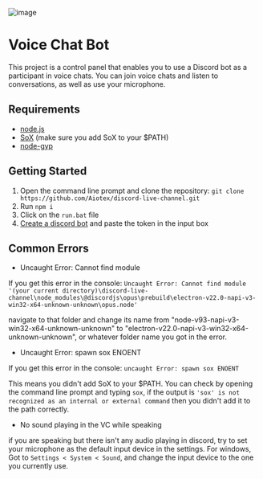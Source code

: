 ![image](https://user-images.githubusercontent.com/79638013/235369233-018b1e8b-f708-4d98-9ccc-a66235e981fd.png)


# Voice Chat Bot
This project is a control panel that enables you to use a Discord bot as a participant in voice chats. You can join voice chats and listen to conversations, as well as use your microphone.

## Requirements
- [node.js](https://nodejs.org/en/download/)
- [SoX](https://sourceforge.net/projects/sox/files/latest/download) (make sure you add SoX to your $PATH)
- [node-gyp](https://github.com/nodejs/node-gyp)

## Getting Started
1. Open the command line prompt and clone the repository: `git clone https://github.com/Aiotex/discord-live-channel.git`
2. Run `npm i`
3. Click on the `run.bat` file
4. [Create a discord bot](https://discordpy.readthedocs.io/en/stable/discord.html) and paste the token in the input box


## Common Errors

- Uncaught Error: Cannot find module

If you get this error in the console: `Uncaught Error: Cannot find module '(your current directory)\discord-live-channel\node_modules\@discordjs\opus\prebuild\electron-v22.0-napi-v3-win32-x64-unknown-unknown\opus.node'`

navigate to that folder and change its name from "node-v93-napi-v3-win32-x64-unknown-unknown" to "electron-v22.0-napi-v3-win32-x64-unknown-unknown", or whatever folder name you got in the error.

- Uncaught Error: spawn sox ENOENT

If you get this error in the console: `uncaught Error: spawn sox ENOENT`

This means you didn't add SoX to your $PATH. You can check by opening the command line prompt and typing `sox`, if the output is `'sox' is not recognized as an internal or external command` then you didn't add it to the path correctly.

- No sound playing in the VC while speaking

if you are speaking but there isn't any audio playing in discord, try to set your microphone as the default input device in the settings. 
For windows, Got to `Settings < System < Sound`, and change the input device to the one you currently use.
